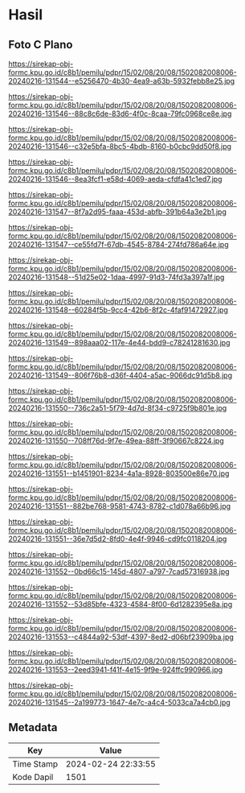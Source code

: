 # Hasil

## Foto C Plano

https://sirekap-obj-formc.kpu.go.id/c8b1/pemilu/pdpr/15/02/08/20/08/1502082008006-20240216-131544--e5256470-4b30-4ea9-a63b-5932febb8e25.jpg

https://sirekap-obj-formc.kpu.go.id/c8b1/pemilu/pdpr/15/02/08/20/08/1502082008006-20240216-131546--88c8c6de-83d6-4f0c-8caa-79fc0968ce8e.jpg

https://sirekap-obj-formc.kpu.go.id/c8b1/pemilu/pdpr/15/02/08/20/08/1502082008006-20240216-131546--c32e5bfa-8bc5-4bdb-8160-b0cbc9dd50f8.jpg

https://sirekap-obj-formc.kpu.go.id/c8b1/pemilu/pdpr/15/02/08/20/08/1502082008006-20240216-131546--8ea3fcf1-e58d-4069-aeda-cfdfa41c1ed7.jpg

https://sirekap-obj-formc.kpu.go.id/c8b1/pemilu/pdpr/15/02/08/20/08/1502082008006-20240216-131547--8f7a2d95-faaa-453d-abfb-391b64a3e2b1.jpg

https://sirekap-obj-formc.kpu.go.id/c8b1/pemilu/pdpr/15/02/08/20/08/1502082008006-20240216-131547--ce55fd7f-67db-4545-8784-274fd786a64e.jpg

https://sirekap-obj-formc.kpu.go.id/c8b1/pemilu/pdpr/15/02/08/20/08/1502082008006-20240216-131548--51d25e02-1daa-4997-91d3-74fd3a397a1f.jpg

https://sirekap-obj-formc.kpu.go.id/c8b1/pemilu/pdpr/15/02/08/20/08/1502082008006-20240216-131548--60284f5b-9cc4-42b6-8f2c-4faf91472927.jpg

https://sirekap-obj-formc.kpu.go.id/c8b1/pemilu/pdpr/15/02/08/20/08/1502082008006-20240216-131549--898aaa02-117e-4e44-bdd9-c78241281630.jpg

https://sirekap-obj-formc.kpu.go.id/c8b1/pemilu/pdpr/15/02/08/20/08/1502082008006-20240216-131549--806f76b8-d36f-4404-a5ac-9066dc91d5b8.jpg

https://sirekap-obj-formc.kpu.go.id/c8b1/pemilu/pdpr/15/02/08/20/08/1502082008006-20240216-131550--736c2a51-5f79-4d7d-8f34-c9725f9b801e.jpg

https://sirekap-obj-formc.kpu.go.id/c8b1/pemilu/pdpr/15/02/08/20/08/1502082008006-20240216-131550--708ff76d-9f7e-49ea-88ff-3f90667c8224.jpg

https://sirekap-obj-formc.kpu.go.id/c8b1/pemilu/pdpr/15/02/08/20/08/1502082008006-20240216-131551--b1451901-8234-4a1a-8928-803500e86e70.jpg

https://sirekap-obj-formc.kpu.go.id/c8b1/pemilu/pdpr/15/02/08/20/08/1502082008006-20240216-131551--882be768-9581-4743-8782-c1d078a66b96.jpg

https://sirekap-obj-formc.kpu.go.id/c8b1/pemilu/pdpr/15/02/08/20/08/1502082008006-20240216-131551--36e7d5d2-8fd0-4e4f-9946-cd9fc0118204.jpg

https://sirekap-obj-formc.kpu.go.id/c8b1/pemilu/pdpr/15/02/08/20/08/1502082008006-20240216-131552--0bd66c15-145d-4807-a797-7cad57316938.jpg

https://sirekap-obj-formc.kpu.go.id/c8b1/pemilu/pdpr/15/02/08/20/08/1502082008006-20240216-131552--53d85bfe-4323-4584-8f00-6d1282395e8a.jpg

https://sirekap-obj-formc.kpu.go.id/c8b1/pemilu/pdpr/15/02/08/20/08/1502082008006-20240216-131553--c4844a92-53df-4397-8ed2-d06bf23909ba.jpg

https://sirekap-obj-formc.kpu.go.id/c8b1/pemilu/pdpr/15/02/08/20/08/1502082008006-20240216-131553--2eed3941-f41f-4e15-9f9e-924ffc990966.jpg

https://sirekap-obj-formc.kpu.go.id/c8b1/pemilu/pdpr/15/02/08/20/08/1502082008006-20240216-131545--2a199773-1647-4e7c-a4c4-5033ca7a4cb0.jpg


## Metadata

| Key        | Value               |
| ---------- | ------------------- |
| Time Stamp | 2024-02-24 22:33:55 |
| Kode Dapil | 1501                |



